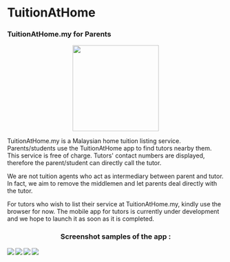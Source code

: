 # TuitionAtHome
### TuitionAtHome.my for Parents

<p align="center">
  <img height="200px" src="https://lh3.googleusercontent.com/WgMS3_RnvRuJeS13BYlzMY6Tl971GnUwYyJXVM0TWlDz02MbN8Wp0mp31Re3RjZTIw">
</p>

TuitionAtHome.my is a Malaysian home tuition listing service. Parents/students use the TuitionAtHome app to find tutors nearby them. This service is free of charge. Tutors' contact numbers are displayed, therefore the parent/student can directly call the tutor. 

We are not tuition agents who act as intermediary between parent and tutor. In fact, we aim to remove the middlemen and let parents deal directly with the tutor.

For tutors who wish to list their service at TuitionAtHome.my, kindly use the browser for now. The mobile app for tutors is currently under development and we hope to launch it as soon as it is completed.

<h3 align="center";>Screenshot samples of the app : </h3>

<img align="left" src="https://lh3.googleusercontent.com/5J3OlO8dccQSPA7oDrbu6gge8jnUjNgOwokdQi8LC5uHiXpxfjfWcZqBuFiIjaXR8U4">
<img align="left" src="https://lh3.googleusercontent.com/GozTLr2ZY1ZCJtzptHiEXEN2LpcMaPaq-RUV_6XESnHB4KcCVo3BHczAQbETTQz3ChU">
<img align="left" src="https://lh3.googleusercontent.com/WEJvDJV81ko-jXeD-EdVcK6FZp_jiQpCbJHrQsBtNwm6SmXA5j4BMnSVsUEGyM0UXcM">


<img align="left" src="https://lh3.googleusercontent.com/lKR3qr1lMbCt3bX-h4ICU935m4RmmZl9GzOs3dz9mBsG-LPvq3c07bkyrN3N9So6Fg">

